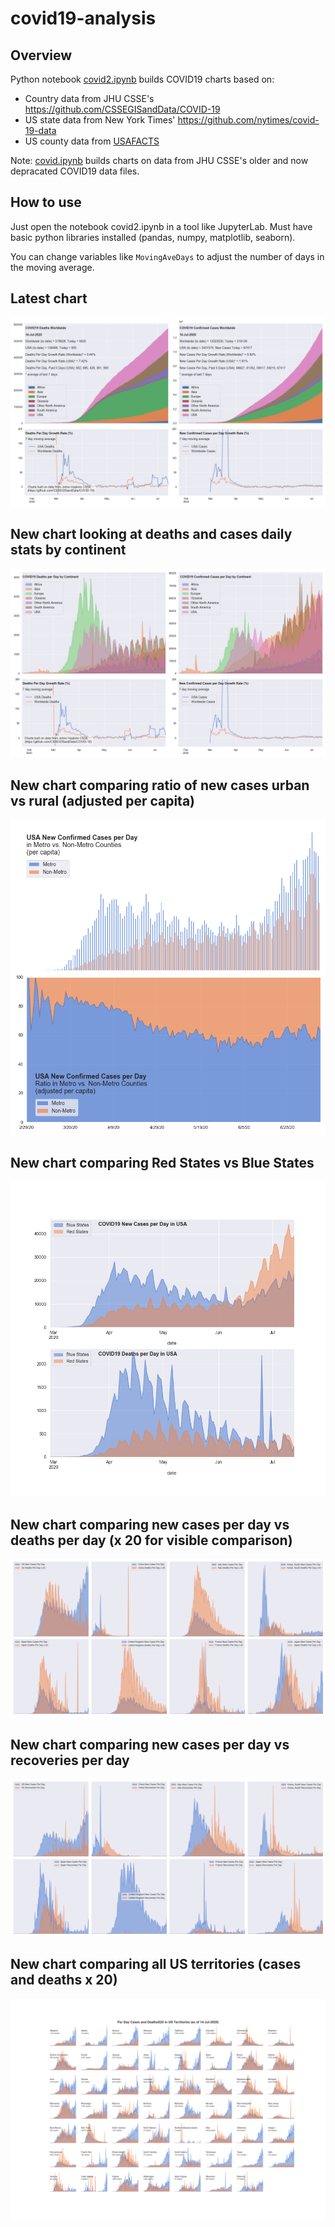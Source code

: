 # covid19-analysis

## Overview
Python notebook [covid2.ipynb](https://github.com/danlaw/covid19-analysis/blob/master/covid2.ipynb) builds COVID19 charts based on:
* Country data from JHU CSSE's https://github.com/CSSEGISandData/COVID-19
* US state data from New York Times' https://github.com/nytimes/covid-19-data
* US county data from [USAFACTS](https://usafacts.org/visualizations/coronavirus-covid-19-spread-map/)

Note: [covid.ipynb](https://github.com/danlaw/covid19-analysis/blob/master/covid.ipynb) builds charts on data from JHU CSSE's older and now depracated COVID19 data files.

## How to use
Just open the notebook covid2.ipynb in a tool like JupyterLab. Must have basic python libraries installed (pandas, numpy, matplotlib, seaborn).

You can change variables like ``MovingAveDays`` to adjust the number of days in the moving average.

## Latest chart
![Latest chart](charts/20200714-covid19-chart.png)

## New chart looking at deaths and cases daily stats by continent
![Comparison chart](charts/20200714-covid19-chart-perday.png)

## New chart comparing ratio of new cases urban vs rural (adjusted per capita)
![Urban rural per capita chart](charts/20200714-US-counties-urban-vs-rural-per-capita.png)

## New chart comparing Red States vs Blue States
![Red vs Blue chart](charts/20200714-compare-daily-red-vs-blue-states.png)

## New chart comparing new cases per day vs deaths per day (x 20 for visible comparison)
![Comparison chart](charts/20200714-comparison-chart.png)

## New chart comparing new cases per day vs recoveries per day
![Recovery chart](charts/20200714-comparison-recovery-chart.png)

## New chart comparing all US territories (cases and deaths x 20)
![Territories chart](charts/20200714-compare-US-territories.png)

